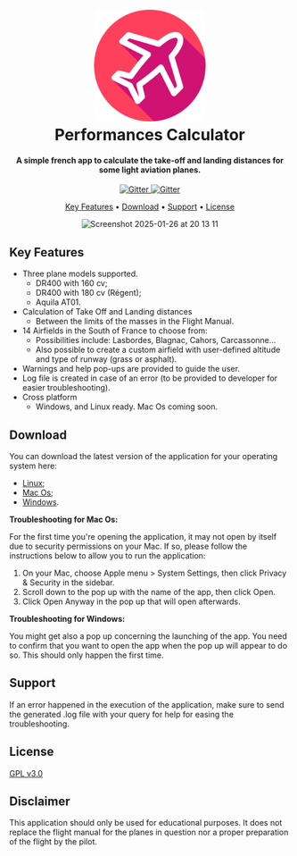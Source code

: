 <h1 align="center">
  <br>
  <a href=""><img src="data/icon.png" alt="Markdownify" width="200"></a>
  <br>
  Performances Calculator
  <br>
</h1>

<h4 align="center">A simple french app to calculate the take-off and landing distances for some light aviation planes.</h4>

<p align="center">
  <a href="https://github.com/scm99/plane_performance_calculator/releases/download/v1.0/PerformancesAvion.exe">
    <img src="https://img.shields.io/badge/Windows-v1.0-blue"
         alt="Gitter">
  </a>
  <a href="https://github.com/scm99/plane_performance_calculator/releases/download/v1.0/PerformancesAvion_Linux">
    <img src="https://img.shields.io/badge/Linux-v1.0-green"
         alt="Gitter">
  </a>
</p>

<p align="center">
  <a href="#key-features">Key Features</a> •
  <a href="#download">Download</a> •
  <a href="#related">Support</a> •
  <a href="#license">License</a>
</p>

<p align="center"><img width="611" alt="Screenshot 2025-01-26 at 20 13 11" src="https://github.com/user-attachments/assets/82144e5c-5d77-4906-aacc-4aa384ed8e4a" /></p>

## Key Features

- Three plane models supported.
  - DR400 with 160 cv;
  - DR400 with 180 cv (Régent);
  - Aquila AT01.
- Calculation of Take Off and Landing distances
  - Between the limits of the masses in the Flight Manual.
- 14 Airfields in the South of France to choose from:
  - Possibilities include: Lasbordes, Blagnac, Cahors, Carcassonne...
  - Also possible to create a custom airfield with user-defined altitude and type of runway (grass or asphalt).
- Warnings and help pop-ups are provided to guide the user.
- Log file is created in case of an error (to be provided to developer for easier troubleshooting).
- Cross platform
  - Windows, and Linux ready. Mac Os coming soon.

## Download

You can download the latest version of the application for your operating system here:

- [Linux](https://github.com/scm99/plane_performance_calculator/releases/download/v1.1/PerformancesAvion_Linux);
- [Mac Os](https://github.com/scm99/plane_performance_calculator/releases/download/v1.1/PerformancesAvion_MacOS);
- [Windows](https://github.com/scm99/plane_performance_calculator/releases/download/v1.1/PerformancesAvion_Windows.exe).

**Troubleshooting for Mac Os:**

For the first time you're opening the application, it may not open by itself due to security permissions on your Mac. If so, please follow the instructions below to allow you to run the application:

1. On your Mac, choose Apple menu > System Settings, then click Privacy & Security in the sidebar.
2. Scroll down to the pop up with the name of the app, then click Open.
3. Click Open Anyway in the pop up that will open afterwards.

**Troubleshooting for Windows:**

You might get also a pop up concerning the launching of the app. You need to confirm that you want to open the app when the pop up will appear to do so. This should only happen the first time.

## Support

If an error happened in the execution of the application, make sure to send the generated .log file with your query for help for easing the troubleshooting.

## License

[GPL v3.0](LICENSE)

## Disclaimer

This application should only be used for educational purposes. It does not replace the flight manual for the planes in question nor a proper preparation of the flight by the pilot.
